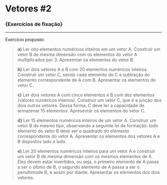 # Vetores #2

### {Exercícios de fixação}
***

Exercício proposto:

>**a)** Ler oito elementos numéricos inteiros em um vetor A. Construir um vetor B de mesma dimensão com os elementos do vetor A multiplicados por 3. Apresentar os elementos do vetor B.
>
>**b)** Ler dois vetores A e B com 20 elementos numéricos inteiros. Construir um vetor C, sendo cada elemento de C a subtração do elemento correspondente de A com B. Apresentar os elementos do vetor C.
>
>**c)** Ler dois vetores A com cinco elementos e B com dez elementos (valores numéricos inteiros). Construir um vetor C, que é a junção dos dois outros vetores. Dessa forma, C deve ter a capacidade de armazenar 15 elementos. Apresentar os elementos do vetor C.
>
>**d)** Ler 15 elementos numéricos inteiros de um vetor A. Construir um vetor B de mesmo tipo, observando a seguinte lei de formação: todo elemento do vetor B deve ser o quadrado do elemento correspondente do vetor A. Apresentar os elementos dos vetores A e B dispostos lado a lado.
>
>**e)** Ler 20 elementos numéricos inteiros para um vetor A e construir um vetor B de mesma dimensão com os mesmos elementos de A. Eles devem estar invertidos, ou seja, o primeiro elemento de A passa a ser o último de B, o segundo elemento de A passa a ser o penúltimode B, e assim por diante. Apresentar os elementos dos dois vetores.